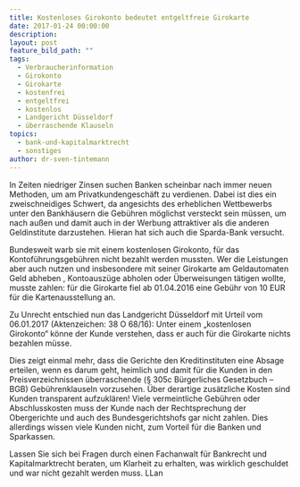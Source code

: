 ```yaml
---
title: Kostenloses Girokonto bedeutet entgeltfreie Girokarte
date: 2017-01-24 00:00:00
description:
layout: post
feature_bild_path: ""
tags:
  - Verbraucherinformation
  - Girokonto
  - Girokarte
  - kostenfrei
  - entgeltfrei
  - kostenlos
  - Landgericht Düsseldorf
  - überraschende Klauseln
topics:
  - bank-und-kapitalmarktrecht
  - sonstiges
author: dr-sven-tintemann
---
```



In Zeiten niedriger Zinsen suchen Banken scheinbar nach immer neuen Methoden, um am Privatkundengeschäft zu verdienen. Dabei ist dies ein zweischneidiges Schwert, da angesichts des erheblichen Wettbewerbs unter den Bankhäusern die Gebühren möglichst versteckt sein müssen, um nach außen und damit auch in der Werbung attraktiver als die anderen Geldinstitute darzustehen. Hieran hat sich auch die Sparda-Bank versucht.

Bundesweit warb sie mit einem kostenlosen Girokonto, für das Kontoführungsgebühren nicht bezahlt werden mussten. Wer die Leistungen aber auch nutzen und insbesondere mit seiner Girokarte am Geldautomaten Geld abheben , Kontoauszüge abholen oder Überweisungen tätigen wollte, musste zahlen: für die Girokarte fiel ab 01.04.2016 eine Gebühr von 10 EUR für die Kartenausstellung an.

Zu Unrecht entschied nun das Landgericht Düsseldorf mit Urteil vom 06.01.2017 (Aktenzeichen: 38 O 68/16): Unter einem „kostenlosen Girokonto“ könne der Kunde verstehen, dass er auch für die Girokarte nichts bezahlen müsse.

Dies zeigt einmal mehr, dass die Gerichte den Kreditinstituten eine Absage erteilen, wenn es darum geht, heimlich und damit für die Kunden in den Preisverzeichnissen überraschende (§ 305c Bürgerliches Gesetzbuch – BGB) Gebührenklauseln vorzusehen. Über derartige zusätzliche Kosten sind Kunden transparent aufzuklären! Viele vermeintliche Gebühren oder Abschlusskosten muss der Kunde nach der Rechtsprechung der Obergerichte und auch des Bundesgerichtshofs gar nicht zahlen. Dies allerdings wissen viele Kunden nicht, zum Vorteil für die Banken und Sparkassen.

Lassen Sie sich bei Fragen durch einen Fachanwalt für Bankrecht und Kapitalmarktrecht beraten, um Klarheit zu erhalten, was wirklich geschuldet und war nicht gezahlt werden muss. LLan